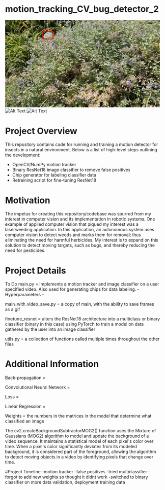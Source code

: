 # motion_tracking_CV_bug_detector_2
![Alt Text](./gif_frames/0007.jpg)
![Alt Text](./moth_classifier.gif)
![Alt Text](./bee_classifier.gif)

# Project Overview
This repository contains code for running and training a motion detector for insects in a natural environment. Below is a list of high-level steps outlining the development:
 - OpenCV/NumPy motion tracker
 - Binary ResNet18 image classifier to remove false positives
 - Chip generator for labeling classifier data
 - Retraining script for fine-tuning ResNet18

# Motivation
The impetus for creating this repository/codebase was spurred from my interest in computer vision and its implementation in robotic systems. One example of applied computer vision that piqued my interest was a laserweeding application. In this application, an autonomous system uses computer vision to detect weeds and marks them for removal; thus eliminating the need for harmful herbicides. My interest is to expand on this solution to detect moving targets, such as bugs, and thereby reducing the need for pesticides.

# Project Details
To Do
main.py = implements a motion tracker and image classifier on a user specified video. Also used for generating chips for data labeling.
    - Hyperparameters
        -

main_with_video_save.py = a copy of main, with the ability to save frames as a gif

finetune_resnet = alters the ResNet18 architecture into a multiclass or binary classifier (binary in this case) using PyTorch to train a model on data gathered by the user into an image classifier

utils.py = a collection of functions called multiple times throughout the other files



# Additional Information
Back-propagation = 

Convolutional Neural Network = 

Loss =

Linear Regression =

Weights = the numbers in the matrices in the model that determine what classified an image

The cv2.createBackgroundSubtractorMOG2() function uses the Mixture of Gaussians (MOG2) algorithm to model and update the background of a video sequence. It maintains a statistical model of each pixel's color over time. When a pixel's color significantly deviates from its modeled background, it is considered part of the foreground, allowing the algorithm to detect moving objects in a video by identifying pixels that change over time.

#Project Timeline
-motion tracker
-false positives
-tried multiclassifier
-forgot to add new weights so thought it didnt work
-switched to binary classifier on more data
validation, deployment training data
